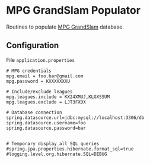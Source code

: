 # MPG GrandSlam Populator

Routines to populate [MPG GrandSlam](https://github.com/mansuydejean/mpggrandslam) database.

## Configuration

File `application.properties`

```
# MPG credentials
mpg.email = foo.bar@gmail.com
mpg.password = KXXXXXXXU

# Include/exclude leagues
mpg.leagues.include = KX24XMUJ,KLGXSSUM
mpg.leagues.exclude = LJT3FXDX

# Database connection
spring.datasource.url=jdbc:mysql://localhost:3306/db
spring.datasource.username=foo
spring.datasource.password=bar


# Temporary display all SQL queries
#spring.jpa.properties.hibernate.format_sql=true
#logging.level.org.hibernate.SQL=DEBUG

```